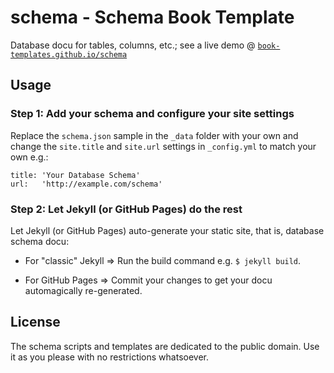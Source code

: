 # schema - Schema Book Template

Database docu for tables, columns, etc.; see a live demo @
[`book-templates.github.io/schema`](http://book-templates.github.io/schema/)


## Usage

### Step 1:  Add your schema and configure your site settings

Replace the `schema.json` sample in the `_data` folder with your own and
change the `site.title` and `site.url` settings in `_config.yml` to
match your own e.g.:

```
title: 'Your Database Schema'
url:   'http://example.com/schema'
```

### Step 2: Let Jekyll (or GitHub Pages) do the rest

Let Jekyll (or GitHub Pages) auto-generate your static site, that is, database schema docu:

- For "classic" Jekyll => Run the build command e.g. `$ jekyll build`.

- For GitHub Pages => Commit your changes to get your docu automagically re-generated.



## License

The schema scripts and templates are dedicated to the public domain.
Use it as you please with no restrictions whatsoever.

